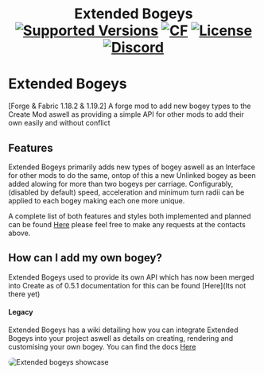 
<h1 align="center">Extended Bogeys  <br>
	<a href="https://www.curseforge.com/minecraft/mc-mods/create-extended-bogeys/files"><img src="https://img.shields.io/badge/Available%20for-MC%201.18.2 TO 1.19.2-c70039" alt="Supported Versions"></a>
    <a href="https://www.curseforge.com/minecraft/mc-mods/create-extended-bogeys"><img src="http://cf.way2muchnoise.eu/-.svg" alt="CF"></a>
	<a href="https://github.com/Rabbitminers/Extended-Bogeys/blob/rewrite/LICENSE"><img src="https://img.shields.io/github/license/Rabbitminers/Extended-Bogeys?style=flat&color=900c3f" alt="License"></a>
	<a href="https://discord.gg/create-addon-hub-891929048895356948"><img src="https://img.shields.io/discord/891929048895356948?color=5865f2&label=Discord&style=flat" alt="Discord"></a>
</h1>

# Extended Bogeys
[Forge & Fabric 1.18.2 & 1.19.2] A forge mod to add new bogey types to the Create Mod aswell as providing a simple API for other mods to add their own easily and without conflict

## Features
Extended Bogeys primarily adds new types of bogey aswell as an Interface for other mods to do the same, ontop of this a new Unlinked bogey as been added alowing for more than two bogeys per carriage. Configurably, (disabled by default) speed, acceleration and minimum turn radii can be applied to each bogey making each one more unique.

A complete list of both features and styles both implemented and planned can be found <a href="https://github.com/Rabbitminers/Extended-Bogeys/blob/rewrite/TODO.md">Here</a> please feel free to make any requests at the contacts above.

## How can I add my own bogey?

Extended Bogeys used to provide its own API which has now been merged into Create as of 0.5.1 documentation for this can be found [Here](Its not there yet)

#### Legacy

Extended Bogeys has a wiki detailing how you can integrate Extended Bogeys into your project aswell as details on creating, rendering and customising your own bogey. You can find the docs <a href="https://github.com/Rabbitminers/Extended-Bogeys/wiki">Here</a>

<img src="https://user-images.githubusercontent.com/79579164/215903175-7acbd4f6-b221-4e2f-9305-efaf1c621ad0.png"
     alt="Extended bogeys showcase"
     style="float: left; border-radius: 10px" />
